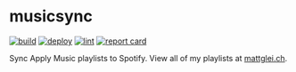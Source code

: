 # musicsync

[![build](https://github.com/gleich/musicsync/actions/workflows/build.yml/badge.svg)](https://github.com/gleich/musicsync/actions/workflows/build.yml)
[![deploy](https://github.com/gleich/musicsync/actions/workflows/deploy.yml/badge.svg)](https://github.com/gleich/musicsync/actions/workflows/deploy.yml)
[![lint](https://github.com/gleich/musicsync/actions/workflows/lint.yml/badge.svg)](https://github.com/gleich/musicsync/actions/workflows/lint.yml)
[![report card](https://goreportcard.com/badge/go.mattglei.ch/musicsync)](https://goreportcard.com/report/go.mattglei.ch/musicsync)

Sync Apply Music playlists to Spotify. View all of my playlists at [mattglei.ch](https://mattglei.ch).
